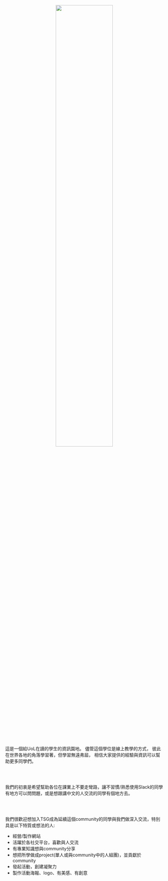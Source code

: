 <p style="text-align: center">
<img src="https://user-images.githubusercontent.com/14081948/160769916-cd80de8f-e3df-4b6c-a1ea-b00e866e0190.png" width="60%" style="display:block;margin-left:auto;margin-right:auto;" />
</p>

<p class="about-us">
這是一個給UoL在讀的學生的資訊園地。
儘管這個學位是線上教學的方式，
彼此在世界各地的角落學習著，但學習無遠弗屆，
相信大家提供的經驗與資訊可以幫助更多同學們。

<br><br>

我們的初衷是希望幫助各位在課業上不要走彎路，讓不習慣/熟悉使用Slack的同學有地方可以問問題，或是想跟講中文的人交流的同學有個地方去。

<br><br>

我們很歡迎想加入TSG成為延續這個community的同學與我們做深入交流，特別具是以下特質或想法的人:</p>
<p></p>

<ul class="about-us">
    <li>經營/製作網站</li>
    <li>活躍於各社交平台，喜歡與人交流</li>
    <li>有專業知識想與community分享</li>
    <li>想把所學做成project(單人或與community中的人組團)，並貢獻於community</li>
    <li>發起活動，創建凝聚力</li>
    <li>製作活動海報、logo、有美感、有創意</li>
</ul>

